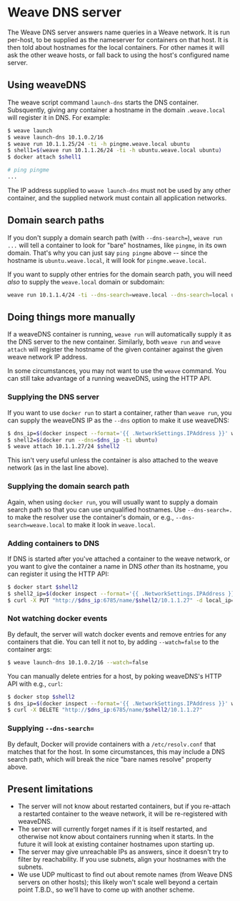 # Weave DNS server

The Weave DNS server answers name queries in a Weave network. It is
run per-host, to be supplied as the nameserver for containers on that
host. It is then told about hostnames for the local containers. For
other names it will ask the other weave hosts, or fall back to using
the host's configured name server.

## Using weaveDNS

The weave script command `launch-dns` starts the DNS
container. Subsquently, giving any container a hostname in the domain
`.weave.local` will register it in DNS. For example:

```bash
$ weave launch
$ weave launch-dns 10.1.0.2/16
$ weave run 10.1.1.25/24 -ti -h pingme.weave.local ubuntu
$ shell1=$(weave run 10.1.1.26/24 -ti -h ubuntu.weave.local ubuntu)
$ docker attach $shell1

# ping pingme
...
```

The IP address supplied to `weave launch-dns` must not be used by any
other container, and the supplied network must contain all application
networks.

## Domain search paths

If you don't supply a domain search path (with `--dns-search=`),
`weave run ...` will tell a container to look for "bare" hostnames,
like `pingme`, in its own domain. That's why you can just say `ping
pingme` above -- since the hostname is `ubuntu.weave.local`, it will
look for `pingme.weave.local`.

If you want to supply other entries for the domain search path, you
will need *also* to supply the `weave.local` domain or subdomain:

```bash
weave run 10.1.1.4/24 -ti --dns-search=weave.local --dns-search=local ubuntu
```

## Doing things more manually

If a weaveDNS container is running, `weave run` will automatically
supply it as the DNS server to the new container. Similarly, both
`weave run` and `weave attach` will register the hostname of the given
container against the given weave network IP address.

In some circumstances, you may not want to use the `weave`
command. You can still take advantage of a running weaveDNS, using the
HTTP API.

### Supplying the DNS server

If you want to use `docker run` to start a container, rather than
`weave run`, you can supply the weaveDNS IP as the `--dns` option to
make it use weaveDNS:

```bash
$ dns_ip=$(docker inspect --format='{{ .NetworkSettings.IPAddress }}' weavedns)
$ shell2=$(docker run --dns=$dns_ip -ti ubuntu)
$ weave attach 10.1.1.27/24 $shell2
```

This isn't very useful unless the container is also attached to the
weave network (as in the last line above).

### Supplying the domain search path

Again, when using `docker run`, you will usually want to supply a
domain search path so that you can use unqualified hostnames. Use
`--dns-search=.` to make the resolver use the container's domain, or
e.g., `--dns-search=weave.local` to make it look in `weave.local`.

### Adding containers to DNS

If DNS is started after you've attached a container to the weave
network, or you want to give the container a name in DNS *other* than
its hostname, you can register it using the HTTP API:

```bash
$ docker start $shell2
$ shell2_ip=$(docker inspect --format='{{ .NetworkSettings.IPAddress }}' $shell2)
$ curl -X PUT "http://$dns_ip:6785/name/$shell2/10.1.1.27" -d local_ip=$shell2_ip -d fqdn=shell2.weave.local
```

### Not watching docker events

By default, the server will watch docker events and remove entries for
any containers that die. You can tell it not to, by adding
`--watch=false` to the container args:

```bash
$ weave launch-dns 10.1.0.2/16 --watch=false
```

You can manually delete entries for a host, by poking weaveDNS's HTTP
API with e.g., `curl`:

```bash
$ docker stop $shell2
$ dns_ip=$(docker inspect --format='{{ .NetworkSettings.IPAddress }}' weavedns)
$ curl -X DELETE "http://$dns_ip:6785/name/$shell2/10.1.1.27"
```

### Supplying `--dns-search=`

By default, Docker will provide containers with a `/etc/resolv.conf`
that matches that for the host. In some circumstances, this may
include a DNS search path, which will break the nice "bare names
resolve" property above.

## Present limitations

 * The server will not know about restarted containers, but if you
   re-attach a restarted container to the weave network, it will be
   re-registered with weaveDNS.
 * The server will currently forget names if it is itself restarted,
   and otherwise not know about containers running when it starts. In
   the future it will look at existing container hostnames upon
   starting up.
 * The server may give unreachable IPs as answers, since it doesn't
   try to filter by reachability. If you use subnets, align your
   hostnames with the subnets.
 * We use UDP multicast to find out about remote names (from Weave DNS
   servers on other hosts); this likely won't scale well beyond a
   certain point T.B.D., so we'll have to come up with another scheme.
